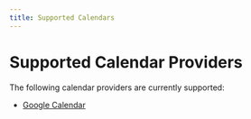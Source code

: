 ```yaml
---
title: Supported Calendars
---
```


# Supported Calendar Providers

The following calendar providers are currently supported:

- [Google Calendar](google.md)
